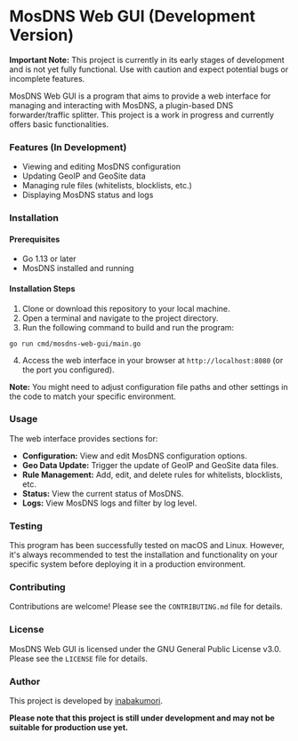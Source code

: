 # MosDNS Web GUI (Development Version)

**Important Note:** This project is currently in its early stages of development and is not yet fully functional. Use with caution and expect potential bugs or incomplete features.

MosDNS Web GUI is a program that aims to provide a web interface for managing and interacting with MosDNS, a plugin-based DNS forwarder/traffic splitter. This project is a work in progress and currently offers basic functionalities.

### Features (In Development)

* Viewing and editing MosDNS configuration
* Updating GeoIP and GeoSite data
* Managing rule files (whitelists, blocklists, etc.)
* Displaying MosDNS status and logs

### Installation

#### Prerequisites

* Go 1.13 or later
* MosDNS installed and running

#### Installation Steps

1. Clone or download this repository to your local machine.
2. Open a terminal and navigate to the project directory.
3. Run the following command to build and run the program:

```
go run cmd/mosdns-web-gui/main.go
```


4. Access the web interface in your browser at `http://localhost:8080` (or the port you configured).

**Note:** You might need to adjust configuration file paths and other settings in the code to match your specific environment.

### Usage

The web interface provides sections for:

* **Configuration:** View and edit MosDNS configuration options.
* **Geo Data Update:** Trigger the update of GeoIP and GeoSite data files.
* **Rule Management:** Add, edit, and delete rules for whitelists, blocklists, etc.
* **Status:** View the current status of MosDNS.
* **Logs:** View MosDNS logs and filter by log level.

### Testing

This program has been successfully tested on macOS and Linux. However, it's always recommended to test the installation and functionality on your specific system before deploying it in a production environment.

### Contributing

Contributions are welcome! Please see the `CONTRIBUTING.md` file for details.

### License

MosDNS Web GUI is licensed under the GNU General Public License v3.0. Please see the `LICENSE` file for details.

### Author

This project is developed by [inabakumori](https://github.com/inabakumori).

**Please note that this project is still under development and may not be suitable for production use yet.**
